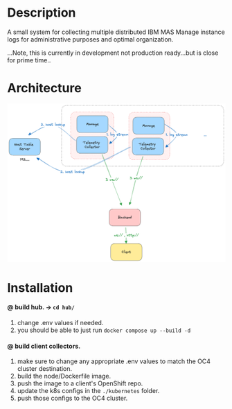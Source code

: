# Description 

A small system for collecting multiple distributed IBM MAS Manage instance logs for administrative purposes and optimal organization.

...Note, this is currently in development not production ready...but is close for prime time..

# Architecture

![Image Description](./arch.png)

# Installation 

#### @ build hub. -> ``` cd hub/ ```

1. change .env values if needed. 
2. you should be able to just run ```docker compose up --build -d ```

#### @ build client collectors.

1. make sure to change any appropriate .env values to match the OC4 cluster destination.
2. build the node/Dockerfile image. 
3. push the image to a client's OpenShift repo.
4. update the k8s configs in the ``` ./kubernetes ``` folder.
5. push those configs to the OC4 cluster.



